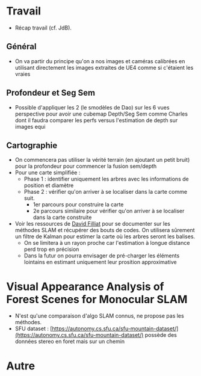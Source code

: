 # Travail
- Récap travail (cf. JdB).

## Général
- On va partir du principe qu'on a nos images et caméras calibrées en utilisant directement les images extraites de UE4 comme si c'étaient les vraies

## Profondeur et Seg Sem
- Possible d'appliquer les 2 (le smodèles de Dao) sur les 6 vues perspective pour avoir une cubemap Depth/Seg Sem comme Charles dont il faudra comparer les perfs versus l'estimation de depth sur images equi

## Cartographie
- On commencera pas utiliser la vérité terrain (en ajoutant un petit bruit) pour la profondeur pour commencer la fusion sem/depth
- Pour une carte simplifiée :
	- Phase 1 : identifier uniquement les arbres avec les informations de position et diamètre
	- Phase 2 : vérifier qu'on arriver à se localiser dans la carte comme suit.
		- 1er parcours pour construire la carte
		- 2e parcours similaire pour vérifier qu'on arriver à se localiser dans la carte construite
- Voir les ressources de [David Filliat](https://perso.ensta-paris.fr/~filliat/Courses/index.html) pour se documenter sur les méthodes SLAM et récupérer des bouts de codes. On utilisera sûrement un filtre de Kalman pour estimer la carte où les arbres seront les balises.
	- On se limitera à un rayon proche car l'estimation à longue distance perd trop en précision
	- Dans la futur on pourra envisager de pré-charger les éléments lointains en estimant uniquement leur prosition approximative


# Visual Appearance Analysis of Forest Scenes for Monocular SLAM
- N'est qu'une comparaison d'algo SLAM connus, ne propose pas les méthodes.
- SFU dataset : [https://autonomy.cs.sfu.ca/sfu-mountain-dataset/](https://autonomy.cs.sfu.ca/sfu-mountain-dataset/) possède des données stereo en foret mais sur un chemin

# Autre

